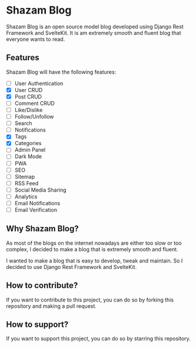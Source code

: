 # Shazam Blog

Shazam Blog is an open source model blog developed using Django Rest Framework and SvelteKit.
It is am extremely smooth and fluent blog that everyone wants to read.

## Features

Shazam Blog will have the following features:

- [ ] User Authentication
- [x] User CRUD
- [x] Post CRUD
- [ ] Comment CRUD
- [ ] Like/Dislike
- [ ] Follow/Unfollow
- [ ] Search
- [ ] Notifications
- [x] Tags
- [x] Categories
- [ ] Admin Panel
- [ ] Dark Mode
- [ ] PWA
- [ ] SEO
- [ ] Sitemap
- [ ] RSS Feed
- [ ] Social Media Sharing
- [ ] Analytics
- [ ] Email Notifications
- [ ] Email Verification

## Why Shazam Blog?

As most of the blogs on the internet nowadays are either too slow or too complex, I decided to make a blog that is
extremely smooth and fluent.

I wanted to make a blog that is easy to develop, tweak and maintain. So I decided to use Django Rest Framework and
SvelteKit.

## How to contribute?

If you want to contribute to this project, you can do so by forking this repository and making a pull request.

## How to support?

If you want to support this project, you can do so by starring this repository.
